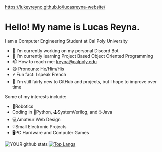 https://lukeyreyno.github.io/lucasreyna-website/

<h1>Hello! My name is Lucas Reyna.</h1>

I am a Computer Engineering Student at Cal Poly University

- 🔭 I’m currently working on my personal Discord Bot
- 🌱 I’m currently learning Project Based Object Oriented Programming
- 📫 How to reach me: lreyna@calpoly.edu
- 😄 Pronouns: He/Him/His
- ⚡ Fun fact: I speak French
- 👶 I'm still fairly new to GitHub and projects, but I hope to improve over time

Some of my interests include:
- 🤖Robotics
- Coding in 🐍Python, 🕹️SystemVerilog, and ☕Java
- 💻Amateur Web Design
- 💡Small Electronic Projects
- 🖥️PC Hardware and Computer Games


![YOUR github stats](https://github-readme-stats.vercel.app/api?username=LukeyReyno)
[![Top Langs](https://github-readme-stats.vercel.app/api/top-langs/?username=LukeyReyno&layout=compact)](https://github.com/anuraghazra/github-readme-stats)
